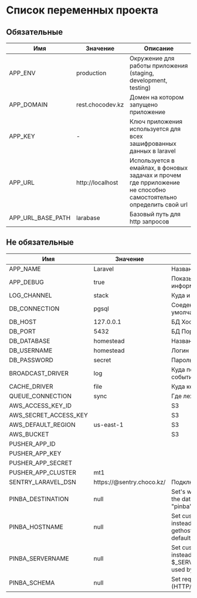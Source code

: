 # Список переменных проекта

## Обязательные

| Имя | Значение | Описание |
| ------------              | ----------- | ----------- |
| APP_ENV                   | production                | Окружение для работы приложения (staging, development, testing) |
| APP_DOMAIN                | rest.chocodev.kz          | Домен на котором запущено приложение |
| APP_KEY                   | -                         | Ключ приложения используется для всех зашифрованных данных в laravel |
| APP_URL                   | http://localhost          | Используется в емайлах, в фоновых задачах и прочем где прриложение не способно самостоятельно определить свой url |
| APP_URL_BASE_PATH         | larabase                  | Базовый путь для http запросов |

## Не обязательные

| Имя | Значение | Описание |
| ------------              | ----------- | ----------- |
| APP_NAME                  | Laravel                   | Название проекта |
| APP_DEBUG                 | true                      | Показывать debug информацию или скрывать |
| LOG_CHANNEL               | stack                     | Куда и как логировать |
| DB_CONNECTION             | pgsql                     | Соеденение с БД по умолчанию |
| DB_HOST                   | 127.0.0.1                 | БД Хост |
| DB_PORT                   | 5432                      | БД Порт |
| DB_DATABASE               | homestead                 | Название БД |
| DB_USERNAME               | homestead                 | Логин |
| DB_PASSWORD               | secret                    | Пароль |
| BROADCAST_DRIVER          | log                       | Куда посылать broadcast события |
| CACHE_DRIVER              | file                      | Куда кешировать |
| QUEUE_CONNECTION          | sync                      | Где лежат очереди |
| AWS_ACCESS_KEY_ID         |                           | S3 |
| AWS_SECRET_ACCESS_KEY     |                           | S3 |
| AWS_DEFAULT_REGION        | us-east-1                 | S3 |
| AWS_BUCKET                |                           | S3 |
| PUSHER_APP_ID             |                           |  |
| PUSHER_APP_KEY            |                           |  |
| PUSHER_APP_SECRET         |                           |  |
| PUSHER_APP_CLUSTER        | mt1                       |  |
| SENTRY_LARAVEL_DSN        | https://<key>@sentry.choco.kz/<project> | Подключение к Sentry |
| PINBA_DESTINATION         | null                      | Set's where pinba will send the data. Possible values are "pinba", "file", "null" |
| PINBA_HOSTNAME            | null                      | Set custom hostname instead of the result of gethostname() used by default. |
| PINBA_SERVERNAME          | null                      | Set custom server name instead of $_SERVER['SERVER_NAME'] used by default. |
| PINBA_SCHEMA              | null                      | Set request schema (HTTP/HTTPS/whatever). |